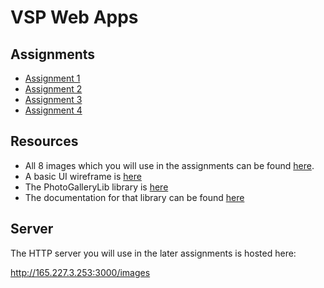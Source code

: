 # VSP Web Apps

## Assignments

- [Assignment 1](https://github.com/juliengs/vsp2018webapp-assignments/blob/master/assignment-1.md)
- [Assignment 2](https://github.com/juliengs/vsp2018webapp-assignments/blob/master/assignment-2.md)
- [Assignment 3](https://github.com/juliengs/vsp2018webapp-assignments/blob/master/assignment-3.md)
- [Assignment 4](https://github.com/juliengs/vsp2018webapp-assignments/blob/master/assignment-4.md)

## Resources

- All 8 images which you will use in the assignments can be found [here](https://github.com/juliengs/vsp2018webapp-assignments/tree/master/images).
- A basic UI wireframe is [here](https://github.com/juliengs/vsp2018webapp-assignments/blob/master/layout.pdf)
- The PhotoGalleryLib library is [here](https://github.com/juliengs/vsp2018webapp-assignments/blob/master/PhotoGalleryLib.js)
- The documentation for that library can be found [here](https://github.com/juliengs/vsp2018webapp-assignments/blob/master/PhotoGalleryLib.md)

## Server

The HTTP server you will use in the later assignments is hosted here:

http://165.227.3.253:3000/images
